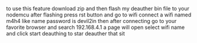to use this feature download zip and then flash my deauther bin file to your nodemcu after flashing press rst button and go to wifi connect a wifi named m4h4 like name password is devil2in then after connecting go to your favorite browser and search 192.168.4.1 a page will open select wifi name and click start deauthing to star deauther that sit 
